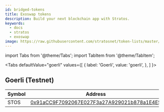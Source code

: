 ```yaml
---
id: bridged-tokens
title: Exoswap tokens
description: Build your next blockchain app with Stratos.
keywords:
  - docs
  - stratos
  - exoswap
image: https://raw.githubusercontent.com/stratosnet/token-lists/master/logo.svg
---
```


import Tabs from '@theme/Tabs';
import TabItem from '@theme/TabItem';

<Tabs
defaultValue="goerli"
values={[
{ label: 'Goerli', value: 'goerli', },
]
}>

<TabItem value="goerli">

## Goerli (Testnet)

| Symbol 	| Address                                                                                                               	|
|--------	|-----------------------------------------------------------------------------------------------------------------------	|
| STOS   	| [0x91aCC9F7092067E027F3a27A929021b878a1E4E5](https://goerli.etherscan.io/token/0x91aCC9F7092067E027F3a27A929021b878a1E4E5) 	|
</TabItem>

</Tabs>